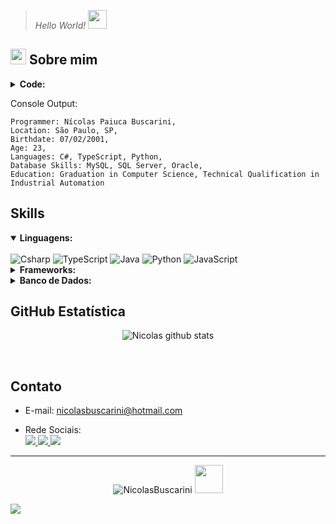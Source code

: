 > *Hello World!* <img src="https://raw.githubusercontent.com/kaueMarques/kaueMarques/master/hi.gif" width="30px">

## <img width="25" alt="about" src="https://raw.github.com/elizarov/elizarov/master/about.png"> Sobre mim

<details>
<summary><b>Code:</b></summary>
	
```csharp
using System;
using System.Collections.Generic;

public class Program
{
    public static void Main()
    {        
        var nicolasProgrammer = new Programmer(
            firstName: "Nícolas",
            lastName: "Paiuca Buscarini",
            locale: "São Paulo, SP",
            dateBirth: new DateTime(2001, 2, 7),
            languages: new List<string> { "C#", "TypeScript", "Python" },
            databaseSkills: new List<string> { "MySQL", "SQL Server", "Oracle" },
            education: new List<string> { "Graduation in Computer Science", "Technical Qualification in Industrial Automation" }
        );
        
        Console.WriteLine(nicolasProgrammer.ToString());
    }
}

public class Programmer
{
    public string FirstName { get; private set; }
    public string LastName { get; private set; }
    public string Locale { get; private set; }
    public DateTime DateBirth { get; private set; }
    public List<string> Languages { get; private set; }
    public List<string> DatabaseSkills { get; private set; }
    public List<string> Education { get; private set; }

    public Programmer(
        string firstName, 
        string lastName, 
        string locale, 
        DateTime dateBirth, 
        List<string> languages,
        List<string> databaseSkills,
        List<string> education)
    {
        FirstName = firstName;
        LastName = lastName;
        Locale = locale;
        DateBirth = dateBirth;
        Languages = languages;
        DatabaseSkills = databaseSkills;
        Education = education;
    }
    
    public string FullName
    {
        get { return $"{FirstName} {LastName}"; }
    }

    public int Age
    {
        get
        {
            var today = DateTime.Today;
            var age = today.Year - DateBirth.Year;
            if (DateBirth.Date > today.AddYears(-age)) age--;
            return age;
        }
    }

    public override string ToString()
    {
        return $"Programmer: {FullName},\n" +
               $"Location: {Locale},\n" +
               $"Birthdate: {DateBirth.ToShortDateString()},\n" +
               $"Age: {Age},\n" +
               $"Languages: {string.Join(", ", Languages)},\n" +
               $"Database Skills: {string.Join(", ", DatabaseSkills)},\n" +
               $"Education: {string.Join(", ", Education)}";
    }
}

```

</details>

Console Output:
```console
Programmer: Nícolas Paiuca Buscarini,
Location: São Paulo, SP,
Birthdate: 07/02/2001,
Age: 23,
Languages: C#, TypeScript, Python,
Database Skills: MySQL, SQL Server, Oracle,
Education: Graduation in Computer Science, Technical Qualification in Industrial Automation

```

## **Skills**  

<details open>
	<summary><b>Linguagens:</b></summary>
	<br>
	<img title="Csharp" alt="Csharp" src="https://icongr.am/devicon/csharp-original.svg?size=50&color=currentColor">  
	<img title="TypeScript" alt="TypeScript" src="https://icongr.am/devicon/typescript-original.svg?size=50&color=currentColor">  
	<img title="Java" alt="Java" src="https://icongr.am/devicon/java-original.svg?size=50&color=currentColor">  
	<img title="Python" alt="Python" src="https://icongr.am/devicon/python-original.svg?size=50&color=currentColor">  
	<img title="JavaScript" alt="JavaScript" src="https://icongr.am/devicon/javascript-original.svg?size=50&color=currentColor">  
</details>

<details>
	<summary><b>Frameworks:</b></summary>
	<br>
	<img title="Git" alt="Git" src="https://icongr.am/simple/git.svg?size=50&color=currentColor&colored=true"> 
	<img title="dotNet" alt="dotNet" src="https://icongr.am/devicon/dot-net-original.svg?size=50&color=currentColor"> 
	<img title="Angular" alt="Angular" src="https://icongr.am/devicon/angularjs-original.svg?size=50&color=currentColor"> 
	<img title="Docker" alt="Docker" src="https://icongr.am/devicon/docker-original.svg?size=50&color=currentColor">  
	<img title="npm" alt="npm" src="https://icongr.am/devicon/npm-original-wordmark.svg?size=50&color=currentColor"> 
	<img title="Bootstrap" alt="Bootstrap" src="https://icongr.am/simple/bootstrap.svg?size=50&color=currentColor&colored=true"> 
</details>

<details>
	<summary><b>Banco de Dados:</b></summary>
	<br>
	<img title="MySQL" alt="MySQL" src="https://icongr.am/devicon/mysql-original.svg?size=50&color=currentColor"> 
	<img title="Oracle" alt="Oracle" src="https://icongr.am/devicon/oracle-original.svg?size=50&color=currentColor"> 
	<img title="SqlServer" alt="SqlServer" src="https://cdn.jsdelivr.net/gh/devicons/devicon@latest/icons/microsoftsqlserver/microsoftsqlserver-original.svg" style="width: 50px; height: 50px;">
</details>

## **GitHub Estatística**

<!-- <p align="center">
	<img align="center" src="https://github-readme-stats.vercel.app/api/top-langs/?username=NicolasBuscarini&theme=github_dark&hide_langs_below=1"/>
</p> -->
 
<p align="center">
	<img align="center" src="https://github-readme-stats.vercel.app/api?username=NicolasBuscarini&show_icons=true&theme=github_dark&line_height=27" alt="Nicolas github stats"/></p>
<br> 

## **Contato**

- E-mail: [nicolasbuscarini@hotmail.com](mailto:nicolasbuscarini@hotmail.com)

- Rede Sociais: <br>
	<a href="https://www.instagram.com/nicolas.buscarini/" target="_blank">
		<img src="https://img.shields.io/badge/Instagram-E4405F?style=for-the-badge&logo=instagram&logoColor=white">
	</a>
	<a href="https://www.linkedin.com/in/nicolasbuscarini/" target="_blank">
		<img src="https://img.shields.io/badge/LinkedIn-0077B5?style=for-the-badge&logo=linkedin&logoColor=white">
	</a>
	<a href="https://api.whatsapp.com/send?l=pt&amp;phone=5511995990960" target="_blank">
		<img src="https://img.shields.io/badge/WhatsApp-25D366?style=for-the-badge&logo=whatsapp&logoColor=white">
	</a>

_____

<p align="center">
  <img src="https://komarev.com/ghpvc/?username=NicolasBuscarini" alt="NicolasBuscarini">
  <img src="https://user-images.githubusercontent.com/5713670/87202985-820dcb80-c2b6-11ea-9f56-7ec461c497c3.gif" width="45px">
</p>

<img src="https://imgur.com/rilHVxA.png"/> 
